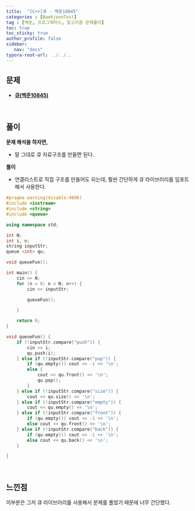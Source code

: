 ```yaml
---
title:  "[C++]큐 - 백준10845"
categories : [BaekjoonTest]
tag : [백준, 프로그래머스, 알고리즘 문제풀이]
toc: true
toc_sticky: true
author_profile: false
sidebar:
   nav: "docs"
typora-root-url: ../../..
---
```




## 문제

* **[큐(백준10845)](https://www.acmicpc.net/problem/10845)**

<br>

## 풀이

**문제 해석을 하자면,**

* 말 그대로 큐 자료구조를 만들면 된다.



**풀이**

* 연결리스트로 직접 구조를 만들어도 되는데, 훨씬 간단하게 큐 라이브러리를 임포트해서 사용한다.



```c++
#pragma warning(disable:4996)
#include <iostream>
#include <string>
#include <queue>

using namespace std;

int N;
int i, n;
string inputStr;
queue <int> qu;

void queueFun();

int main() {
	cin >> N;
	for (n = 0; n < N; n++) {
		cin >> inputStr;

		queueFun();

	}

	return 0;
}

void queueFun() {
	if (!inputStr.compare("push")) {
		cin >> i;
		qu.push(i);
	} else if (!inputStr.compare("pop")) {
		if (qu.empty()) cout << -1 << '\n';
		else {
			cout << qu.front() << '\n';
			qu.pop();
		}
	} else if (!inputStr.compare("size")) {
		cout << qu.size() << '\n';
	} else if (!inputStr.compare("empty")) {
		cout << qu.empty() << '\n';
	} else if (!inputStr.compare("front")) {
		if (qu.empty()) cout << -1 << '\n';
		else cout << qu.front() << '\n';
	} else if (!inputStr.compare("back")) {
		if (qu.empty()) cout << -1 << '\n';
		else cout << qu.back() << '\n';
	}

}
```

<br>

## 느낀점

이부분은 그저 큐 라이브러리를 사용해서 문제를 풀었기 때문에 너무 간단했다.



